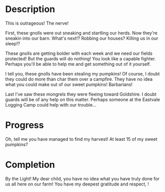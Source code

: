 <h1>Description</h1>  

This is outrageous! The nerve!  

First, these gnolls were out sneaking and startling our herds. Now they're sneakin into our barn. What's next!? Robbing our houses? Killing us in our sleep!?  

These gnolls are getting bolder with each week and we need our fields protected! But the guards will do nothing! You look like a capable fighter. Perhaps you'll be able to help me and get something out of it yourself.

I tell you, these gnolls have been stealing my pumpkins! Of course, I doubt they could do more than char them over a campfire. They have no idea what you could make out of our sweet pumpkins! Barbarians!

Last I've saw these mongrels they were fleeing toward Goldshire. I doubt guards will be of any help on this matter. Perhaps someone at the Eastvale Logging Camp could help with our trouble…
  
<h1>Progress</h1>
Oh, tell me you have managed to find my harvest! At least 15 of my sweet pumpkins?

<h1>Completion</h1>
By the Light! My dear child, you have no idea what you have truly done for us all here on our farm! You have my deepest gratitude and respect, <name>!